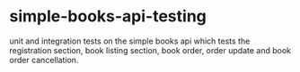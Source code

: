 # simple-books-api-testing
unit and integration tests on the simple books api which tests the registration section, book listing section, book order, order update and book order cancellation.
